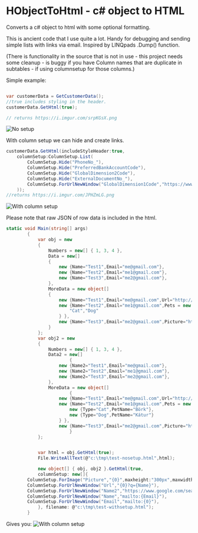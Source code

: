 
# HObjectToHtml - c# object to HTML 

Converts a c# object to html with some optional formatting.

This is ancient code that I use quite a lot.  Handy for debugging and sending simple lists with links via email.
Inspired by LINQpads .Dump() function.

(There is functionality in the source that is not in use - this project needs some cleanup - is buggy if you have Column names that are duplicate in subtables - if using columnsetup for those columns.)

Simple example:

```c#

var customerData = GetCustomerData();
//true includes styling in the header.
customerData.GetHtml(true);

// returns https://i.imgur.com/srpKGsX.png
```
![No setup](https://i.imgur.com/srpKGsX.png)

With column setup we can hide and create links.

```c#
customerData.GetHtml(includeStyleHeader:true,	
	columnSetup:ColumnSetup.List(
		ColumnSetup.Hide("PhoneNo_"),
        ColumnSetup.Hide("PreferredBankAccountCode"),
        ColumnSetup.Hide("GlobalDimension2Code"),
		ColumnSetup.Hide("ExternalDocumentNo_"),
		ColumnSetup.ForUrlNewWindow("GlobalDimension1Code","https://www.google.com/search?q={0} {Name}")		
	));
//returns https://i.imgur.com/JPHZmLG.png

```
![With column setup](https://i.imgur.com/fnuJya4.png)

Please note that raw JSON of row data is included in the html.

```c#
static void Main(string[] args)
        {
			var obj = new
			{
				Numbers = new[] { 1, 3, 4 },
				Data = new[]
				{
					new {Name="Test1",Email="me@gmail.com"},
					new {Name="Test2",Email="me1@gmail.com"},
					new {Name="Test3",Email="me2@gmail.com"},
				},
				MoreData = new object[]
				{
					new {Name="Test1",Email="me@gmail.com",Url="http://google.com"},
					new {Name="Test2",Email="me1@gmail.com",Pets = new object[]{
						"Cat","Dog"
					} },
					new {Name="Test3",Email="me2@gmail.com",Picture="https://upload.wikimedia.org/wikipedia/commons/thumb/b/b6/Image_created_with_a_mobile_phone.png/1200px-Image_created_with_a_mobile_phone.png"},
				}
			};
			var obj2 = new
			{
				Numbers = new[] { 1, 3, 4 },
				Data2 = new[]
						{
					new {Name2="Test1",Email="me@gmail.com"},
					new {Name2="Test2",Email="me1@gmail.com"},
					new {Name2="Test3",Email="me2@gmail.com"},
				},
				MoreData = new object[]
						{
					new {Name="Test1",Email="me@gmail.com",Url="http://google.com"},
					new {Name="Test2",Email="me1@gmail.com",Pets = new object[]{
						new {Type="Cat",PetName="Börk"},
						new {Type="Dog",PetName="Kátur"}
					} },
					new {Name="Test3",Email="me2@gmail.com",Picture="https://upload.wikimedia.org/wikipedia/commons/thumb/b/b6/Image_created_with_a_mobile_phone.png/1200px-Image_created_with_a_mobile_phone.png"},
						}
			};


			var html = obj.GetHtml(true);
			File.WriteAllText(@"c:\tmp\test-nosetup.html",html);

			new object[] { obj, obj2 }.GetHtml(true,
			columnSetup: new[]{
		ColumnSetup.ForImage("Picture","{0}",maxheight:"300px",maxwidth:"300px"),
		ColumnSetup.ForUrlNewWindow("Url","{0}?q={Name}"),
		ColumnSetup.ForUrlNewWindow("Name2","https://www.google.com/search?q={0} {Email}"),
		ColumnSetup.ForUrlNewWindow("Name","mailto:{Email}"),
		ColumnSetup.ForUrlNewWindow("Email","mailto:{0}"),
			}, filename: @"c:\tmp\test-withsetup.html");
		}
```		
Gives you:
![With column setup](https://i.imgur.com/WxHMohw.png)
